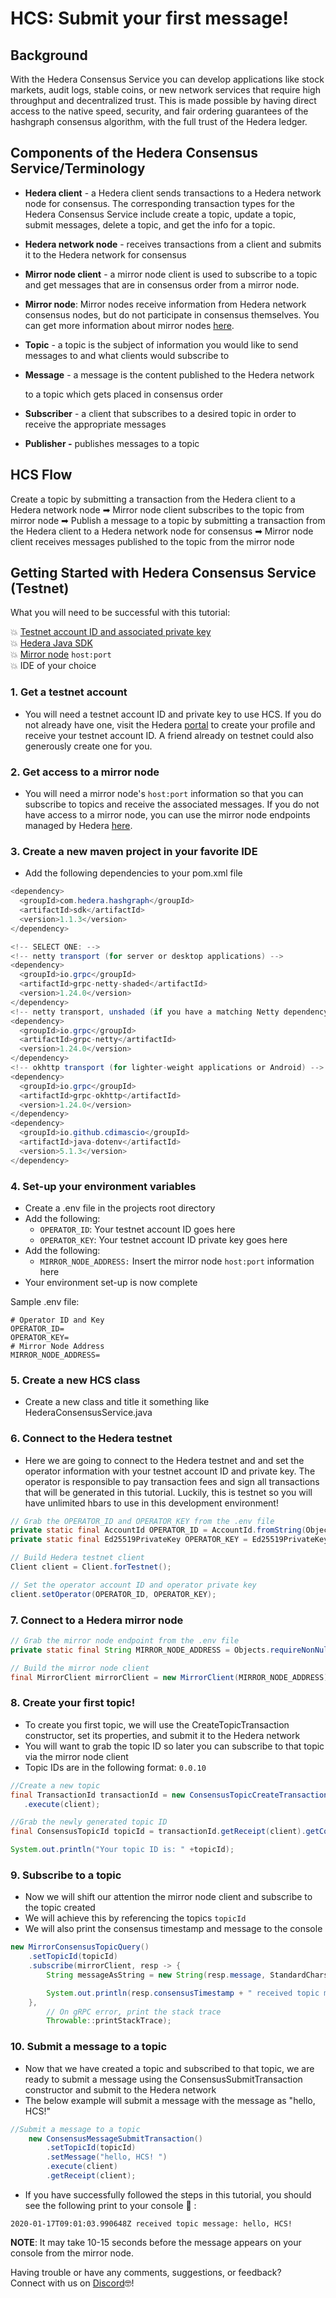 # HCS: Submit your first message!

## Background

With the Hedera Consensus Service you can develop applications like stock markets, audit logs, stable coins, or new network services that require high throughput and decentralized trust. This is made possible by having direct access to the native speed, security, and fair ordering guarantees of the hashgraph consensus algorithm, with the full trust of the Hedera ledger.

## Components of the Hedera Consensus Service/Terminology

* **Hedera client** - a Hedera client sends transactions to a Hedera network node for consensus. The corresponding transaction types for the Hedera Consensus Service include create a topic, update a topic, submit messages, delete a topic, and get the info for a topic. 
* **Hedera network node** - receives transactions from a client and submits it to the Hedera network for consensus
* **Mirror node client** - a mirror node client is used to subscribe to a topic and get messages that are in consensus order from a mirror node. 
* **Mirror node**: Mirror nodes receive information from Hedera network consensus nodes, but do not participate in consensus themselves. You can get more information about mirror nodes [here](https://docs.hedera.com/guides/core-concepts/mirror-nodes).
* **Topic** - a topic is the subject of information you would like to send messages to and what clients would subscribe to
* **Message** - a message is the content published to the Hedera network 

   to a topic which gets placed in consensus order 

* **Subscriber** - a client that subscribes to a desired topic in order to receive the appropriate messages
* **Publisher -** publishes messages to a topic 

## HCS Flow

Create a topic by submitting a transaction from the Hedera client to a Hedera network node ➡ Mirror node client subscribes to the topic from mirror node ➡ Publish a message to a topic by submitting a transaction from the Hedera client to a Hedera network node for consensus ➡ Mirror node client receives messages published to the topic from the mirror node

## Getting Started with Hedera Consensus Service \(Testnet\)

What you will need to be successful with this tutorial:

💥 [Testnet account ID and associated private key](https://portal.hedera.com/register)  
💥 [Hedera Java SDK](https://github.com/hashgraph/hedera-sdk-java)   
💥 [Mirror node](https://learn.hedera.com/l/576593/2020-01-13/7z5jb) `host:port`    
💥 IDE of your choice

### 1. Get a testnet account

* You will need a testnet account ID and private key to use HCS. If you do not already have one, visit the Hedera [portal](https://portal.hedera.com/register) to create your profile and receive your testnet account ID. A friend already on testnet could also generously create one for you.

### 2. Get access to a mirror node

* You will need a mirror node's `host:port` information so that you can subscribe to topics and receive the associated messages. If you do not have access to a mirror node, you can use the mirror node endpoints managed by Hedera [here](https://docs.hedera.com/guides/docs/mirror-node-api/hedera-consensus-service-api-1).

### 3. Create a new maven project in your favorite IDE

* Add the following dependencies to your pom.xml file

```java
<dependency>
  <groupId>com.hedera.hashgraph</groupId>
  <artifactId>sdk</artifactId>
  <version>1.1.3</version>
</dependency>

<!-- SELECT ONE: -->
<!-- netty transport (for server or desktop applications) -->
<dependency>
  <groupId>io.grpc</groupId>
  <artifactId>grpc-netty-shaded</artifactId>
  <version>1.24.0</version>
</dependency>
<!-- netty transport, unshaded (if you have a matching Netty dependency already) -->
<dependency>
  <groupId>io.grpc</groupId>
  <artifactId>grpc-netty</artifactId>
  <version>1.24.0</version>
</dependency>
<!-- okhttp transport (for lighter-weight applications or Android) -->
<dependency>
  <groupId>io.grpc</groupId>
  <artifactId>grpc-okhttp</artifactId>
  <version>1.24.0</version>
</dependency>
<dependency>
  <groupId>io.github.cdimascio</groupId>
  <artifactId>java-dotenv</artifactId>
  <version>5.1.3</version>
</dependency>

```

### 4. Set-up your environment variables 

* Create a .env file in the projects root directory 
* Add the following:
  * `OPERATOR_ID`: Your testnet account ID goes here 
  * `OPERATOR_KEY`: Your testnet account ID private key goes here
* Add the following:
  * `MIRROR_NODE_ADDRESS:` Insert the mirror node `host:port` information here
* Your environment set-up is now complete 

Sample .env file:

```text
# Operator ID and Key
OPERATOR_ID=
OPERATOR_KEY=
# Mirror Node Address
MIRROR_NODE_ADDRESS=
```

### 5. Create a new HCS class

* Create a new class and title it something like HederaConsensusService.java

### 6. Connect to the Hedera testnet

* Here we are going to connect to the Hedera testnet and and set the operator information with your testnet account ID and private key. The operator is responsible to pay transaction fees and sign all transactions that will be generated in this tutorial. Luckily, this is testnet so you will have unlimited hbars to use in this development environment!

```java
// Grab the OPERATOR_ID and OPERATOR_KEY from the .env file
private static final AccountId OPERATOR_ID = AccountId.fromString(Objects.requireNonNull(Dotenv.load().get("OPERATOR_ID")));
private static final Ed25519PrivateKey OPERATOR_KEY = Ed25519PrivateKey.fromString(Objects.requireNonNull(Dotenv.load().get("OPERATOR_KEY")));

// Build Hedera testnet client
Client client = Client.forTestnet();

// Set the operator account ID and operator private key
client.setOperator(OPERATOR_ID, OPERATOR_KEY);
```

### 7. Connect to a Hedera mirror node

```java
// Grab the mirror node endpoint from the .env file
private static final String MIRROR_NODE_ADDRESS = Objects.requireNonNull(Dotenv.load().get("MIRROR_NODE_ADDRESS"));

// Build the mirror node client
final MirrorClient mirrorClient = new MirrorClient(MIRROR_NODE_ADDRESS);
```

### 8. Create your first topic!

* To create you first topic, we will use the CreateTopicTransaction constructor, set its properties, and submit it to the Hedera network
* You will want to grab the topic ID so later you can subscribe to that topic via the mirror node client
* Topic IDs are in the following format: `0.0.10`

```java
//Create a new topic
final TransactionId transactionId = new ConsensusTopicCreateTransaction()
   .execute(client);

//Grab the newly generated topic ID
final ConsensusTopicId topicId = transactionId.getReceipt(client).getConsensusTopicId();

System.out.println("Your topic ID is: " +topicId);
```

### 9. Subscribe to a topic

* Now we will shift our attention the mirror node client and subscribe to the topic created
* We will achieve this by referencing the topics `topicId`
* We will also print the consensus timestamp and message to the console

```java
new MirrorConsensusTopicQuery()
    .setTopicId(topicId)
    .subscribe(mirrorClient, resp -> {
        String messageAsString = new String(resp.message, StandardCharsets.UTF_8);

        System.out.println(resp.consensusTimestamp + " received topic message: " + messageAsString);
    },
        // On gRPC error, print the stack trace
        Throwable::printStackTrace);
```

### 10. Submit a message to a topic

* Now that we have created a topic and subscribed to that topic, we are ready to submit a message using the ConsensusSubmitTransaction constructor and submit to the Hedera network
* The below example will submit a message with the message as "hello, HCS!"

```java
//Submit a message to a topic
    new ConsensusMessageSubmitTransaction()
        .setTopicId(topicId)
        .setMessage("hello, HCS! ")
        .execute(client)
        .getReceipt(client);       
```

* If you have successfully followed the steps in this tutorial, you should see the following print to your console 🤩 :

`2020-01-17T09:01:03.990648Z received topic message: hello, HCS!`

**NOTE**: It may take 10-15 seconds before the message appears on your console from the mirror node.

Having trouble or have any comments, suggestions, or feedback?   
Connect with us on [Discord](https://discordapp.com/invite/FFb9YFX)🤓!

